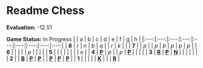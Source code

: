 # Readme Chess

**Evaluation:** -12.51

**Game Status:** In Progress
|     |  a  |  b  |  c  |  d  |  e  |  f  |  g  |  h  |
|:---:|:---:|:---:|:---:|:---:|:---:|:---:|:---:|:---:|
|  **8**  |  _r_  |  _n_  |  _b_  |  _q_  |     |  _r_  |  _k_  |     |
|  **7**  |     |  _p_  |     |  _p_  |  _b_  |  _p_  |  _p_  |  _p_  |
|  **6**  |     |     |     |     |  _p_  |     |     |     |
|  **5**  |     |     |     |     |     |     |     |  _n_  |
|  **4**  |  [**P**](http://localhost:8080/api/chess/select?square=a4)  |  _p_  |     |  _p_  |  [**P**](http://localhost:8080/api/chess/select?square=e4)  |     |     |     |
|  **3**  |  [**R**](http://localhost:8080/api/chess/select?square=a3)  |  [**P**](https://github.com/grim-kalman)  |  [**N**](http://localhost:8080/api/chess/select?square=c3)  |     |     |     |     |     |
|  **2**  |     |  [**B**](http://localhost:8080/api/chess/select?square=b2)  |  [**P**](https://github.com/grim-kalman)  |  [**P**](http://localhost:8080/api/chess/select?square=d2)  |     |  [**P**](http://localhost:8080/api/chess/select?square=f2)  |  [**P**](http://localhost:8080/api/chess/select?square=g2)  |  [**P**](http://localhost:8080/api/chess/select?square=h2)  |
|  **1**  |     |     |     |     |  [**K**](http://localhost:8080/api/chess/select?square=e1)  |     |     |  [**R**](http://localhost:8080/api/chess/select?square=h1)  |